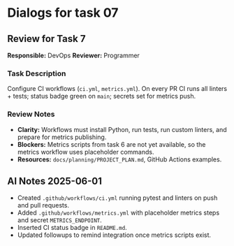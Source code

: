 # Dialogs for task 07

## Review for Task 7
**Responsible:** DevOps
**Reviewer:** Programmer

### Task Description
Configure CI workflows (`ci.yml`, `metrics.yml`). On every PR CI runs all linters + tests; status badge green on `main`; secrets set for metrics push.

### Review Notes
- **Clarity:** Workflows must install Python, run tests, run custom linters, and prepare for metrics publishing.
- **Blockers:** Metrics scripts from task 6 are not yet available, so the metrics workflow uses placeholder commands.
- **Resources:** `docs/planning/PROJECT_PLAN.md`, GitHub Actions examples.

## AI Notes 2025-06-01
- Created `.github/workflows/ci.yml` running pytest and linters on push and pull requests.
- Added `.github/workflows/metrics.yml` with placeholder metrics steps and secret `METRICS_ENDPOINT`.
- Inserted CI status badge in `README.md`.
- Updated followups to remind integration once metrics scripts exist.
